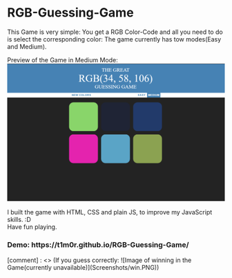 # RGB-Guessing-Game
This Game is very simple:
You get a RGB Color-Code and all you need to do is select the corresponding color:
The game currently has tow modes(Easy and Medium).

Preview of the Game in Medium Mode: ![Image of the Game, currently unavailable](Screenshots/Medium.PNG)

I built the game with HTML, CSS and plain JS, to improve my JavaScript skills. :D<br>
Have fun playing.

<h3> Demo: https://t1m0r.github.io/RGB-Guessing-Game/</h3>
[comment] : <> (If you guess correctly: ![Image of winning in the Game(currently unavailable)](Screenshots/win.PNG))

